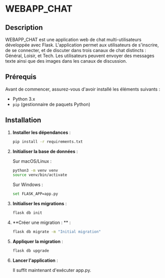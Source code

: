 # WEBAPP_CHAT

## Description

WEBAPP_CHAT est une application web de chat multi-utilisateurs développée avec Flask. L'application permet aux utilisateurs de s'inscrire, de se connecter, et de discuter dans trois canaux de chat distincts : Général, Loisir, et Tech. Les utilisateurs peuvent envoyer des messages texte ainsi que des images dans les canaux de discussion.

## Prérequis

Avant de commencer, assurez-vous d'avoir installé les éléments suivants :

- Python 3.x
- `pip` (gestionnaire de paquets Python)


## Installation

1. **Installer les dépendances** :

    ```bash
   pip install -r requirements.txt

2. **Initialiser la base de données** :

   Sur macOS/Linux : 

   ```bash
   python3 -m venv venv
   source venv/bin/activate
   ```
   Sur Windows : 
   
   ```bash
   set FLASK_APP=app.py

   ```

3. **Initialiser les migrations** :

   ```bash
   flask db init

   ```

4. **Créer une migration : ** :

   ```bash
   flask db migrate -m "Initial migration"


   ```
   
5. **Appliquer la migration** :

   ```bash
   flask db upgrade


   ```
6. **Lancer l'application** :

   Il suffit maintenant d'exécuter app.py.
